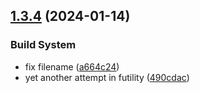 ## [1.3.4](https://github.com/beniutek/github-action-testing/compare/v1.3.3...v1.3.4) (2024-01-14)


### Build System

* fix filename ([a664c24](https://github.com/beniutek/github-action-testing/commit/a664c24ddedc79218601852acc4d9e75d3661e86))
* yet another attempt in futility ([490cdac](https://github.com/beniutek/github-action-testing/commit/490cdacf1097bcc76480aca86381a65276757d96))
